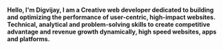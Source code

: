 **Hello, I'm Digvijay, I am a Creative web developer dedicated to building and optimizing the performance of user-centric, high-impact websites. Technical, analytical and problem-solving skills to create competitive advantage and revenue growth dynamically, high speed websites, apps and platforms.**

